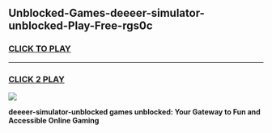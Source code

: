 
## Unblocked-Games-deeeer-simulator-unblocked-Play-Free-rgs0c
<h3>
<a href="https://premium76.site?title=deeeer-simulator-unblocked&ref=18A1">CLICK TO PLAY</a></h3>
<hr>

<h3>
<a href="https://premium76.site?title=deeeer-simulator-unblocked&ref=18A1">CLICK 2 PLAY</a>
  
</h3>

<a href="https://premium76.site?title=deeeer-simulator-unblocked&ref=18A1"><img src="https://clearcache.store/games.png"></a>


**deeeer-simulator-unblocked games unblocked: Your Gateway to Fun and Accessible Online Gaming**
